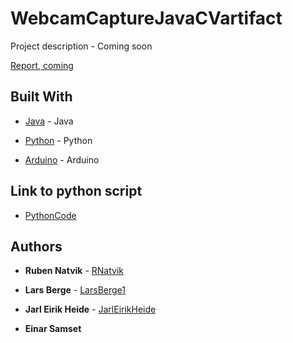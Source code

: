 # WebcamCaptureJavaCVartifact

Project description - Coming soon



[Report, coming](https://github.com/LarsBerge1)


## Built With

* [Java](https://www.java.com/en/) - Java

* [Python](https://www.python.org/) - Python

* [Arduino](https://www.arduino.cc/) - Arduino


## Link to python script

* [PythonCode](https://github.com/LarsBerge1/SanntidPython)


## Authors

* **Ruben Natvik** - [RNatvik](https://github.com/RNatvik)

* **Lars Berge** - [LarsBerge1](https://github.com/LarsBerge1)

* **Jarl Eirik Heide** - [JarlEirikHeide](https://github.com/JarlEirikHeide)

* **Einar Samset**
